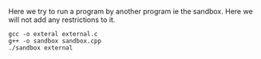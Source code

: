 Here we try to run a program by another program ie the sandbox. Here we will not add any restrictions to it.
```
gcc -o exteral external.c
g++ -o sandbox sandbox.cpp
./sandbox external
```